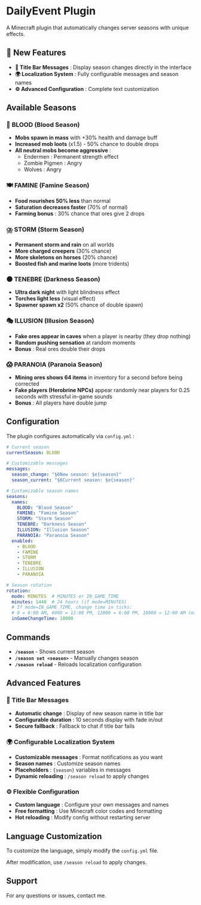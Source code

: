 # DailyEvent Plugin

A Minecraft plugin that automatically changes server seasons with unique effects.

## 🌟 New Features

- **🎯 Title Bar Messages** : Display season changes directly in the interface
- **🌍 Localization System** : Fully configurable messages and season names
- **⚙️ Advanced Configuration** : Complete text customization

## Available Seasons

### 🌙 **BLOOD** (Blood Season)
- **Mobs spawn in mass** with +30% health and damage buff
- **Increased mob loots** (x1.5) - 50% chance to double drops
- **All neutral mobs become aggressive** :
  - Endermen : Permanent strength effect
  - Zombie Pigmen : Angry
  - Wolves : Angry

### 🍽️ **FAMINE** (Famine Season)
- **Food nourishes 50% less** than normal
- **Saturation decreases faster** (70% of normal)
- **Farming bonus** : 30% chance that ores give 2 drops

### ⛈️ **STORM** (Storm Season)
- **Permanent storm and rain** on all worlds
- **More charged creepers** (30% chance)
- **More skeletons on horses** (20% chance)
- **Boosted fish and marine loots** (more tridents)

### 🌑 **TENEBRE** (Darkness Season)
- **Ultra dark night** with light blindness effect
- **Torches light less** (visual effect)
- **Spawner spawn x2** (50% chance of double spawn)

### 🎭 **ILLUSION** (Illusion Season)
- **Fake ores appear in caves** when a player is nearby (they drop nothing)
- **Random pushing sensation** at random moments
- **Bonus** : Real ores double their drops

### 😱 **PARANOIA** (Paranoia Season)
- **Mining ores shows 64 items** in inventory for a second before being corrected
- **Fake players (Herobrine NPCs)** appear randomly near players for 0.25 seconds with stressful in-game sounds
- **Bonus** : All players have double jump

## Configuration

The plugin configures automatically via `config.yml` :

```yaml
# Current season
currentSeason: BLOOD

# Customizable messages
messages:
  season_change: "§6New season: §e{season}"
  season_current: "§6Current season: §e{season}"

# Customizable season names
seasons:
  names:
    BLOOD: "Blood Season"
    FAMINE: "Famine Season"
    STORM: "Storm Season"
    TENEBRE: "Darkness Season"
    ILLUSION: "Illusion Season"
    PARANOIA: "Paranoia Season"
  enabled:
    - BLOOD
    - FAMINE
    - STORM
    - TENEBRE
    - ILLUSION
    - PARANOIA

# Season rotation
rotation:
  mode: MINUTES  # MINUTES or IN_GAME_TIME
  minutes: 1440  # 24 hours (if mode=MINUTES)
  # If mode=IN_GAME_TIME, change time in ticks:
  # 0 = 6:00 AM, 6000 = 12:00 PM, 12000 = 6:00 PM, 18000 = 12:00 AM (midnight)
  inGameChangeTime: 18000
```

## Commands

- **`/season`** - Shows current season
- **`/season set <season>`** - Manually changes season
- **`/season reload`** - Reloads localization configuration

## Advanced Features

### 🎯 Title Bar Messages
- **Automatic change** : Display of new season name in title bar
- **Configurable duration** : 10 seconds display with fade in/out
- **Secure fallback** : Fallback to chat if title bar fails

### 🌍 Configurable Localization System
- **Customizable messages** : Format notifications as you want
- **Season names** : Customize season names
- **Placeholders** : `{season}` variables in messages
- **Dynamic reloading** : `/season reload` to apply changes

### ⚙️ Flexible Configuration
- **Custom language** : Configure your own messages and names
- **Free formatting** : Use Minecraft color codes and formatting
- **Hot reloading** : Modify config without restarting server

## Language Customization

To customize the language, simply modify the `config.yml` file.

After modification, use `/season reload` to apply changes.

## Support

For any questions or issues, contact me.
